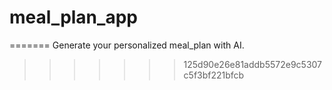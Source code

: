 # meal_plan_app

=======
Generate your personalized meal_plan with AI.

> > > > > > > 125d90e26e81addb5572e9c5307c5f3bf221bfcb
